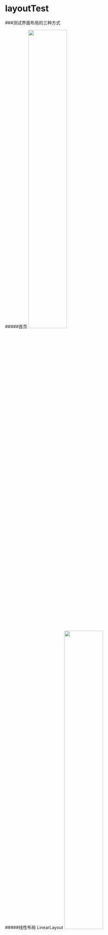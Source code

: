 # layoutTest

###测试界面布局的三种方式


#####首页
<img src="http://img.blog.csdn.net/20170301120039084?watermark/2/text/aHR0cDovL2Jsb2cuY3Nkbi5uZXQvRUEwNDIx/font/5a6L5L2T/fontsize/400/fill/I0JBQkFCMA==/dissolve/70/gravity/SouthEast" width="50%" alt=""/>



#####线性布局  LinearLayout
<img src="http://img.blog.csdn.net/20170302190215279?watermark/2/text/aHR0cDovL2Jsb2cuY3Nkbi5uZXQvRUEwNDIx/font/5a6L5L2T/fontsize/400/fill/I0JBQkFCMA==/dissolve/70/gravity/SouthEast" width="50%" alt=""/>

#####相对布局  RelativeLayout
<img src="http://img.blog.csdn.net/20170301120148303?watermark/2/text/aHR0cDovL2Jsb2cuY3Nkbi5uZXQvRUEwNDIx/font/5a6L5L2T/fontsize/400/fill/I0JBQkFCMA==/dissolve/70/gravity/SouthEast" width="50%" alt=""/>
#####表格布局  TableLayout

<img src="http://img.blog.csdn.net/20170302191251940?watermark/2/text/aHR0cDovL2Jsb2cuY3Nkbi5uZXQvRUEwNDIx/font/5a6L5L2T/fontsize/400/fill/I0JBQkFCMA==/dissolve/70/gravity/SouthEast" width="50%" alt=""/>

